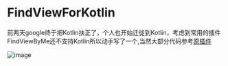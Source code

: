 # FindViewForKotlin
前两天google终于把Kotlin扶正了，个人也开始迁徙到Kotlin，考虑到常用的插件FindViewByMe还不支持Kotlin所以动手写了一个,当然大部分代码参考[原插件](https://github.com/laobie/FindViewByMe)<br/>

![image](https://github.com/jinbolx/FindViewForKotlin/blob/master/pic/picture1.JPG])
